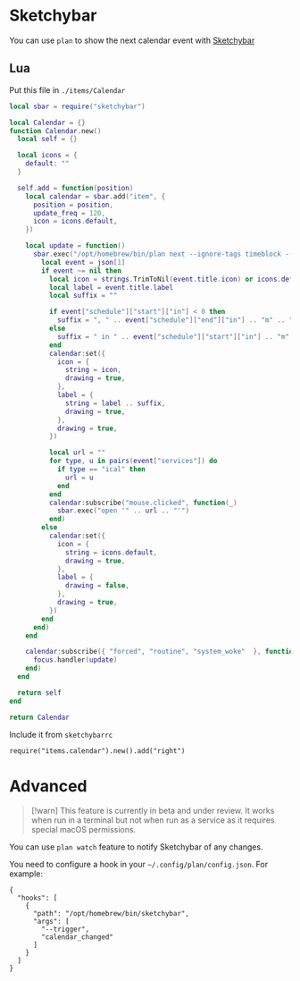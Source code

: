 # Sketchybar

You can use `plan` to show the next calendar event with [Sketchybar](https://felixkratz.github.io/SketchyBar/)

## Lua

Put this file in `./items/Calendar`

```lua
local sbar = require("sketchybar")

local Calendar = {}
function Calendar.new()
  local self = {}

  local icons = {
    default: ""
  }

  self.add = function(position)
    local calendar = sbar.add("item", {
      position = position,
      update_freq = 120,
      icon = icons.default,
    })

    local update = function()
      sbar.exec("/opt/homebrew/bin/plan next --ignore-tags timeblock --ignore-all-day-events", function(json)
        local event = json[1]
        if event ~= nil then
          local icon = strings.TrimToNil(event.title.icon) or icons.default
          local label = event.title.label
          local suffix = ""

          if event["schedule"]["start"]["in"] < 0 then
            suffix = ", " .. event["schedule"]["end"]["in"] .. "m" .. " left"
          else
            suffix = " in " .. event["schedule"]["start"]["in"] .. "m"
          end
          calendar:set({
            icon = {
              string = icon,
              drawing = true,
            },
            label = {
              string = label .. suffix,
              drawing = true,
            },
            drawing = true,
          })

          local url = ""
          for type, u in pairs(event["services"]) do
            if type == "ical" then
              url = u
            end
          end
          calendar:subscribe("mouse.clicked", function(_)
            sbar.exec("open '" .. url .. "'")
          end)
        else
          calendar:set({
            icon = {
              string = icons.default,
              drawing = true,
            },
            label = {
              drawing = false,
            },
            drawing = true,
          })
        end
      end)
    end

    calendar:subscribe({ "forced", "routine", "system_woke"  }, function(_)
      focus.handler(update)
    end)
  end

  return self
end

return Calendar

```

Include it from `sketchybarrc`

```
require("items.calendar").new().add("right")
```

# Advanced

> [!warn] This feature is currently in beta and under review. It works when run in a terminal but not when run as a service as it requires special macOS permissions.

You can use `plan watch` feature to notify Sketchybar of any changes.

You need to configure a hook in your `~/.config/plan/config.json`. For example:

```
{
  "hooks": [
    {
      "path": "/opt/homebrew/bin/sketchybar",
      "args": [
        "--trigger",
        "calendar_changed"
      ]
    }
  ]
}
```
